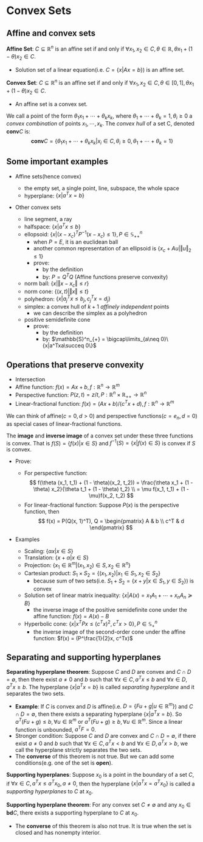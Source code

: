 # Convex Sets

## Affine and convex sets

**Affine Set**: $C \subseteq \mathbb{R}^n$ is an affine set if and only if $\forall x_1, x_2 \in C, \theta \in \mathbb{R}, \theta x_1 + (1 - \theta) x_2 \in C$.

- Solution set of a linear equation(i.e. $C = \{x|Ax = b\}$) is an affine set.

**Convex Set**: $C \subseteq \mathbb{R}^n$ is an affine set if and only if $\forall x_1, x_2 \in C, \theta \in [0, 1], \theta x_1 + (1 - \theta) x_2 \in C$.

- An affine set is a convex set.

We call a point of the form $\theta_1x_1 + \cdots + \theta_kx_k$, where $\theta_1 + \cdots + \theta_k = 1, \theta_i \geq 0$ a *convex combination* of points $x_1, \cdots, x_k$. The *convex hull* of a set C, denoted $\mathbf{conv} C$ is:
$$
\mathbf{conv} C = \{\theta_1x_1 + \cdots + \theta_kx_k|x_i \in C, \theta_i \geq 0, \theta_1 + \cdots + \theta_k = 1\}
$$

## Some important examples

- Affine sets(hence convex)
  
  - the empty set, a single point, line, subspace, the whole space
  - hyperplane: $\{x|a^T x = b\}$

- Other convex sets
  
  - line segment, a ray
  - halfspace: $\{x|a^T x \leq b\}$
  - ellopsoid: $\{x|(x - x_c)^TP^{-1}(x - x_c) \leq 1\}, P \in \mathbb{S}^n_{++}$
    - when $P = E$, it is an euclidean ball
    - another common representation of an ellipsoid is $\{x_c + Au| \left\Vert u\right\Vert_2 \leq 1\}$
    - prove:
      - by the definition
      - by: $P = Q^TQ$ (Affine functions preserve convexity)
  - norm ball: $\{x| \left\Vert x - x_c\right\Vert \leq r\}$
  - norm cone: $\{(x, t)| \left\Vert x \right\Vert \leq t\}$
  - polyhedron: $\{x| a^T_j x\leq b_j, c_j^T x= d_j\}$
  - simplex: a convex hull of $k + 1$ *affinely independent* points
    - we can describe the simplex as a polyhedron
  - positive semidefinite cone
    - prove:
      - by the definition
      - by: $\mathbb{S}^n_{+} = \bigcap\limits_{a\neq 0}\{x|a^Txa\succeq 0\}$

## Operations that preserve convexity

- Intersection
- Affine function: $f(x) = Ax + b, f: \mathbb{R}^n\rightarrow \mathbb{R}^m$
- Perspective function: $P(z, t) = z/t, P: \mathbb{R}^n \times \mathbb{R}_{++} \rightarrow \mathbb{R}^n$
- Linear-fractional function: $f(x) = (Ax + b)/(c^T x + d), f: \mathbb{R}^n\rightarrow \mathbb{R}^m$

We can think of affine($c=0, d>0$) and perspective functions($c = e_n, d = 0$) as special cases of linear-fractional functions.

The **image** and **inverse image** of a convex set under these three functions is convex. That is $f(S) = \{f(x)|x \in S\}$ and $f^{-1}(S) = \{x|f(x) \in S\}$ is convex if $S$ is convex.

- Prove:
  - For perspective function:
    $$
    f(\theta (x_1, t_1) + (1 - \theta)(x_2, t_2)) = \frac{\theta x_1 + (1 - \theta) x_2}{\theta t_1 + (1 - \theta) t_2} \\
    = \mu f(x_1, t_1) + (1 - \mu)f(x_2, t_2)
    $$
  - For linear-fractional function:
    Suppose $P(x)$ is the perspective function, then
    $$
    f(x) = P(Q(x, 1)^T), Q = \begin{pmatrix}
      A & b \\ c^T & d
    \end{pmatrix}
    $$

- Examples

  - Scaling: $\{\alpha x | x \in S\}$
  - Translation: $\{x + \alpha | x \in S\}$
  - Projection: $\{x_1 \in \mathbb{R}^m| (x_1, x_2)\in S, x_2 \in \mathbb{R}^n\}$
  - Cartesian product: $S_1\times S_2 = \{(x_1, x_2)|x_1\in S_1, x_2 \in S_2\}$
    - because sum of two sets(i.e. $S_1 + S_2 = \{x + y|x\in S_1, y \in S_2\}$) is convex
  - Solution set of linear matrix inequality: $\{x|A(x) = x_1A_1 + \cdots + x_nA_n \succeq B\}$
    - the inverse image of the positive semidefinite cone under the affine function: $f(x) = A(x) - B$
  - Hyperbolic cone: $\{x| x^TPx \leq (c^Tx)^2, c^Tx > 0\}, P\in \mathbb{S}^n_{+}$
    - the inverse image of the second-order cone under the affine function: $f(x) = (P^\frac{1}{2}x, c^Tx)$

## Separating and supporting hyperplanes

**Separating hyperplane theorem**: Suppose $C$ and $D$ are convex and $C \cap D = \emptyset$, then there exist $a \neq 0$ and $b$ such that $\forall x \in C, a^Tx \leq b$ and $\forall x \in D, a^Tx \geq b$. The hyperplane $\{x|a^Tx = b\}$ is called *separating hyperplane* and it separates the two sets.

- **Example**: If $C$ is convex and $D$ is affine(i.e. $D = \{Fu + g| u \in \mathbb{R}^m\}$) and $C \cap D = \emptyset$, then there exists a separating hyperplane $\{x|a^Tx = b\}$. So $a^T(Fu + g) \leq b, \forall u \in \mathbb{R}^m$ or $a^T(Fu + g) \geq b, \forall u \in \mathbb{R}^m$. Since a linear function is unbounded, $a^TF = 0$.
- Stronger condition: Suppose $C$ and $D$ are convex and $C \cap D = \emptyset$, if there exist $a \neq 0$ and $b$ such that $\forall x \in C, a^Tx < b$ and $\forall x \in D, a^Tx > b$, we call the hyperplane strictly separates the two sets.
- The **converse** of this theorem is not true. But we can add some conditions(e.g. one of the set is **open**).

**Supporting hyperplanes**: Suppose $x_0$ is a point in the boundary of a set $C$, if $\forall x\in C, a^Tx \leq a^Tx_0, a \neq 0$, then the hyperplane $\{x|a^Tx = a^Tx_0\}$ is called a *supporting hyperplanes* to $C$ at $x_0$.

**Supporting hyperplane theorem**: For any convex set $C\neq \emptyset$ and any $x_0\in \mathbf{bd}C$, there exists a supporting hyperplane to $C$ at $x_0$.
- The **converse** of this theorem is also not true. It is true when the set is closed and has nonempty interior.